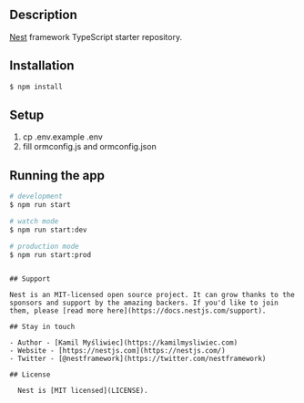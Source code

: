 ## Description

[Nest](https://github.com/nestjs/nest) framework TypeScript starter repository.

## Installation

```bash
$ npm install
```

## Setup
  1. cp .env.example .env
  2. fill ormconfig.js and ormconfig.json


## Running the app

```bash
# development
$ npm run start

# watch mode
$ npm run start:dev

# production mode
$ npm run start:prod
```


```

## Support

Nest is an MIT-licensed open source project. It can grow thanks to the sponsors and support by the amazing backers. If you'd like to join them, please [read more here](https://docs.nestjs.com/support).

## Stay in touch

- Author - [Kamil Myśliwiec](https://kamilmysliwiec.com)
- Website - [https://nestjs.com](https://nestjs.com/)
- Twitter - [@nestframework](https://twitter.com/nestframework)

## License

  Nest is [MIT licensed](LICENSE).
